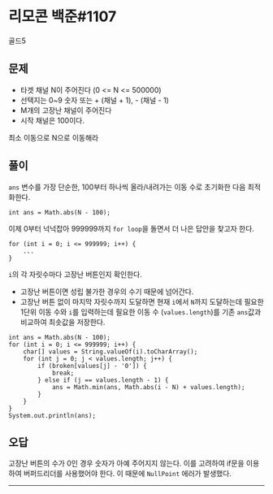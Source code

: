 <h1 id="리모콘-백준1107">리모콘 백준#1107</h1>
<p>골드5</p>
<h2 id="문제">문제</h2>
<ul>
<li>타겟 채널 N이 주어진다 (0 &lt;= N &lt;= 500000)</li>
<li>선택지는 0~9 숫자 또는 + (채널 + 1), - (채널 - 1)</li>
<li>M개의 고장난 채널이 주어진다</li>
<li>시작 채널은 100이다. </li>
</ul>
<p>최소 이동으로 N으로 이동해라</p>
<h2 id="풀이">풀이</h2>
<p><code>ans</code> 변수를 가장 단순한, 100부터 하나씩 올라/내려가는 이동 수로 초기화한 다음 최적화한다. </p>
<pre><code class="language-java">int ans = Math.abs(N - 100);</code></pre>
<p>이제 0부터 넉넉잡아 999999까지 <code>for loop</code>을 돌면서 더 나은 답안을 찾고자 한다. </p>
<pre><code class="language-java">for (int i = 0; i &lt;= 999999; i++) {
    ...
}</code></pre>
<p><code>i</code>의 각 자릿수마다 고장난 버튼인지 확인한다.</p>
<ul>
<li>고장난 버튼이면 성립 불가한 경우의 수기 때문에 넘어간다. </li>
<li>고장난 버튼 없이 마지막 자릿수까지 도달하면 현재 <code>i</code>에서 <code>N</code>까지 도달하는데 필요한 1단위 이동 수와 <code>i</code>를 입력하는데 필요한 이동 수 (<code>values.length</code>)를 기존 <code>ans</code>값과 비교하여 최솟값을 저장한다.</li>
</ul>
<pre><code class="language-java">int ans = Math.abs(N - 100);
for (int i = 0; i &lt;= 999999; i++) {
    char[] values = String.valueOf(i).toCharArray();
    for (int j = 0; j &lt; values.length; j++) {
        if (broken[values[j] - '0']) {
            break;
        } else if (j == values.length - 1) {
            ans = Math.min(ans, Math.abs(i - N) + values.length);
        }
    }
} 
System.out.println(ans);</code></pre>
<h2 id="오답">오답</h2>
<p>고장난 버튼의 수가 0인 경우 숫자가 아예 주어지지 않는다. 이를 고려하여 if문을 이용하여 버퍼드리더를 사용했어야 한다. 이 때문에 <code>NullPoint</code> 에러가 발생했다. </p>
<hr />